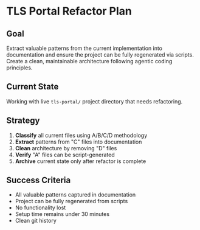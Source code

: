 # TLS Portal Refactor Plan

## Goal
Extract valuable patterns from the current implementation into documentation and ensure the project can be fully regenerated via scripts. Create a clean, maintainable architecture following agentic coding principles.

## Current State
Working with live `tls-portal/` project directory that needs refactoring.

## Strategy
1. **Classify** all current files using A/B/C/D methodology
2. **Extract** patterns from "C" files into documentation
3. **Clean** architecture by removing "D" files
4. **Verify** "A" files can be script-generated
5. **Archive** current state only after refactor is complete

## Success Criteria
- All valuable patterns captured in documentation
- Project can be fully regenerated from scripts
- No functionality lost
- Setup time remains under 30 minutes
- Clean git history